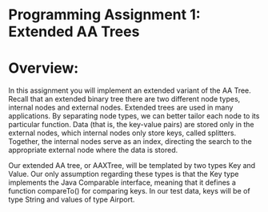 # Programming Assignment 1: Extended AA Trees

# Overview: 
In this assignment you will implement an extended variant of the AA Tree. Recall that
an extended binary tree there are two different node types, internal nodes and external nodes.
Extended trees are used in many applications. By separating node types, we can better tailor
each node to its particular function. Data (that is, the key-value pairs) are stored only in the
external nodes, which internal nodes only store keys, called splitters. Together, the internal
nodes serve as an index, directing the search to the appropriate external node where the data
is stored.

Our extended AA tree, or AAXTree, will be templated by two types Key and Value. Our
only assumption regarding these types is that the Key type implements the Java Comparable
interface, meaning that it defines a function compareTo() for comparing keys. In our test
data, keys will be of type String and values of type Airport.

